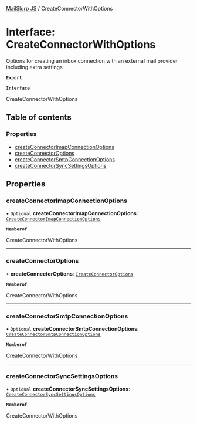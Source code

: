 [MailSlurp JS](../README.md) / CreateConnectorWithOptions

# Interface: CreateConnectorWithOptions

Options for creating an inbox connection with an external mail provider including extra settings

**`Export`**

**`Interface`**

CreateConnectorWithOptions

## Table of contents

### Properties

- [createConnectorImapConnectionOptions](CreateConnectorWithOptions.md#createconnectorimapconnectionoptions)
- [createConnectorOptions](CreateConnectorWithOptions.md#createconnectoroptions)
- [createConnectorSmtpConnectionOptions](CreateConnectorWithOptions.md#createconnectorsmtpconnectionoptions)
- [createConnectorSyncSettingsOptions](CreateConnectorWithOptions.md#createconnectorsyncsettingsoptions)

## Properties

### createConnectorImapConnectionOptions

• `Optional` **createConnectorImapConnectionOptions**: [`CreateConnectorImapConnectionOptions`](CreateConnectorImapConnectionOptions.md)

**`Memberof`**

CreateConnectorWithOptions

___

### createConnectorOptions

• **createConnectorOptions**: [`CreateConnectorOptions`](CreateConnectorOptions.md)

**`Memberof`**

CreateConnectorWithOptions

___

### createConnectorSmtpConnectionOptions

• `Optional` **createConnectorSmtpConnectionOptions**: [`CreateConnectorSmtpConnectionOptions`](CreateConnectorSmtpConnectionOptions.md)

**`Memberof`**

CreateConnectorWithOptions

___

### createConnectorSyncSettingsOptions

• `Optional` **createConnectorSyncSettingsOptions**: [`CreateConnectorSyncSettingsOptions`](CreateConnectorSyncSettingsOptions.md)

**`Memberof`**

CreateConnectorWithOptions
